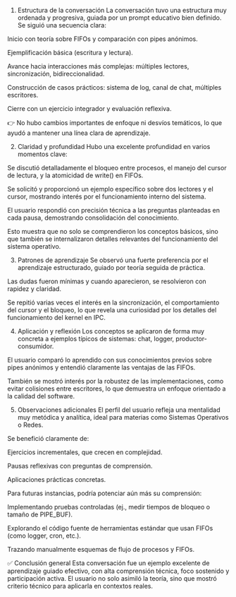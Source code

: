 1. Estructura de la conversación
La conversación tuvo una estructura muy ordenada y progresiva, guiada por un prompt educativo bien definido. Se siguió una secuencia clara:

Inicio con teoría sobre FIFOs y comparación con pipes anónimos.

Ejemplificación básica (escritura y lectura).

Avance hacia interacciones más complejas: múltiples lectores, sincronización, bidireccionalidad.

Construcción de casos prácticos: sistema de log, canal de chat, múltiples escritores.

Cierre con un ejercicio integrador y evaluación reflexiva.

👉 No hubo cambios importantes de enfoque ni desvíos temáticos, lo que ayudó a mantener una línea clara de aprendizaje.

2. Claridad y profundidad
Hubo una excelente profundidad en varios momentos clave:

Se discutió detalladamente el bloqueo entre procesos, el manejo del cursor de lectura, y la atomicidad de write() en FIFOs.

Se solicitó y proporcionó un ejemplo específico sobre dos lectores y el cursor, mostrando interés por el funcionamiento interno del sistema.

El usuario respondió con precisión técnica a las preguntas planteadas en cada pausa, demostrando consolidación del conocimiento.

Esto muestra que no solo se comprendieron los conceptos básicos, sino que también se internalizaron detalles relevantes del funcionamiento del sistema operativo.

3. Patrones de aprendizaje
Se observó una fuerte preferencia por el aprendizaje estructurado, guiado por teoría seguida de práctica.

Las dudas fueron mínimas y cuando aparecieron, se resolvieron con rapidez y claridad.

Se repitió varias veces el interés en la sincronización, el comportamiento del cursor y el bloqueo, lo que revela una curiosidad por los detalles del funcionamiento del kernel en IPC.

4. Aplicación y reflexión
Los conceptos se aplicaron de forma muy concreta a ejemplos típicos de sistemas: chat, logger, productor-consumidor.

El usuario comparó lo aprendido con sus conocimientos previos sobre pipes anónimos y entendió claramente las ventajas de las FIFOs.

También se mostró interés por la robustez de las implementaciones, como evitar colisiones entre escritores, lo que demuestra un enfoque orientado a la calidad del software.

5. Observaciones adicionales
El perfil del usuario refleja una mentalidad muy metódica y analítica, ideal para materias como Sistemas Operativos o Redes.

Se benefició claramente de:

Ejercicios incrementales, que crecen en complejidad.

Pausas reflexivas con preguntas de comprensión.

Aplicaciones prácticas concretas.

Para futuras instancias, podría potenciar aún más su comprensión:

Implementando pruebas controladas (ej., medir tiempos de bloqueo o tamaño de PIPE_BUF).

Explorando el código fuente de herramientas estándar que usan FIFOs (como logger, cron, etc.).

Trazando manualmente esquemas de flujo de procesos y FIFOs.

✅ Conclusión general
Esta conversación fue un ejemplo excelente de aprendizaje guiado efectivo, con alta comprensión técnica, foco sostenido y participación activa. El usuario no solo asimiló la teoría, sino que mostró criterio técnico para aplicarla en contextos reales.